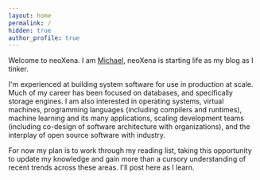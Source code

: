 ```yaml
---
layout: home
permalink: /
hidden: true
author_profile: true
---
```


Welcome to neoXena. I am [Michael](/about), neoXena is starting life as my blog as I tinker.

I'm experienced at building system software for use in production at scale. Much of my career has been focused on databases, and specifically storage engines. I am also interested in operating systems, virtual machines, programming languages (including compilers and runtimes), machine learning and its many applications, scaling development teams (including co-design of software architecture with organizations), and the interplay of open source software with industry.

For now my plan is to work through my reading list, taking this opportunity to update my knowledge and gain more than a cursory understanding of recent trends across these areas. I'll post here as I learn.
